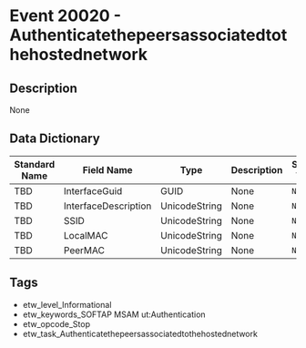 # Event 20020 - Authenticatethepeersassociatedtothehostednetwork

## Description
None

## Data Dictionary
|Standard Name|Field Name|Type|Description|Sample Value|
|---|---|---|---|---|
|TBD|InterfaceGuid|GUID|None|`None`|
|TBD|InterfaceDescription|UnicodeString|None|`None`|
|TBD|SSID|UnicodeString|None|`None`|
|TBD|LocalMAC|UnicodeString|None|`None`|
|TBD|PeerMAC|UnicodeString|None|`None`|

## Tags
* etw_level_Informational
* etw_keywords_SOFTAP MSAM ut:Authentication
* etw_opcode_Stop
* etw_task_Authenticatethepeersassociatedtothehostednetwork